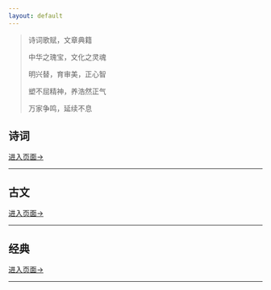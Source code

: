 ```yaml
---
layout: default
---
```


> 诗词歌赋，文章典籍
>
> 中华之瑰宝，文化之灵魂
>
> 明兴替，育审美，正心智
>
> 塑不屈精神，养浩然正气
>
> 万家争鸣，延续不息



## 诗词



[进入页面→](./shici/shici.html)

---

## 古文



[进入页面→](./guwen/guwen.html)

---

## 经典



[进入页面→](./dianji/dianji.html)

---